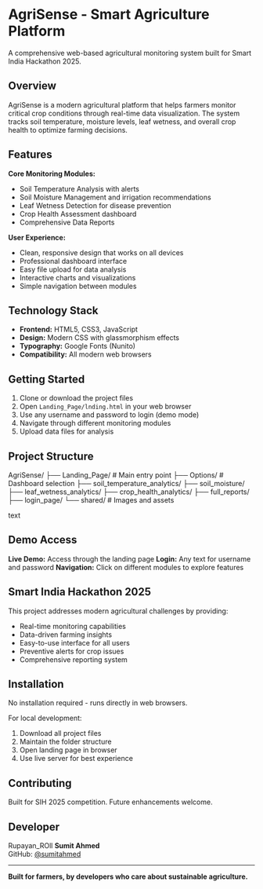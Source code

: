 # AgriSense - Smart Agriculture Platform

A comprehensive web-based agricultural monitoring system built for Smart India Hackathon 2025.

## Overview

AgriSense is a modern agricultural platform that helps farmers monitor critical crop conditions through real-time data visualization. The system tracks soil temperature, moisture levels, leaf wetness, and overall crop health to optimize farming decisions.

## Features

**Core Monitoring Modules:**
- Soil Temperature Analysis with alerts
- Soil Moisture Management and irrigation recommendations  
- Leaf Wetness Detection for disease prevention
- Crop Health Assessment dashboard
- Comprehensive Data Reports

**User Experience:**
- Clean, responsive design that works on all devices
- Professional dashboard interface
- Easy file upload for data analysis
- Interactive charts and visualizations
- Simple navigation between modules

## Technology Stack

- **Frontend:** HTML5, CSS3, JavaScript
- **Design:** Modern CSS with glassmorphism effects
- **Typography:** Google Fonts (Nunito)
- **Compatibility:** All modern web browsers

## Getting Started

1. Clone or download the project files
2. Open `Landing_Page/lnding.html` in your web browser
3. Use any username and password to login (demo mode)
4. Navigate through different monitoring modules
5. Upload data files for analysis

## Project Structure

AgriSense/
├── Landing_Page/ # Main entry point
├── Options/ # Dashboard selection
├── soil_temperature_analytics/
├── soil_moisture/
├── leaf_wetness_analytics/
├── crop_health_analytics/
├── full_reports/
├── login_page/
└── shared/ # Images and assets

text

## Demo Access

**Live Demo:** Access through the landing page
**Login:** Any text for username and password
**Navigation:** Click on different modules to explore features

## Smart India Hackathon 2025

This project addresses modern agricultural challenges by providing:
- Real-time monitoring capabilities
- Data-driven farming insights
- Easy-to-use interface for all users
- Preventive alerts for crop issues
- Comprehensive reporting system

## Installation

No installation required - runs directly in web browsers.

For local development:
1. Download all project files
2. Maintain the folder structure
3. Open landing page in browser
4. Use live server for best experience

## Contributing

Built for SIH 2025 competition. Future enhancements welcome.

## Developer
Rupayan_ROll
**Sumit Ahmed**  
GitHub: [@sumitahmed](https://github.com/sumitahmed)

---

**Built for farmers, by developers who care about sustainable agriculture.**
 
